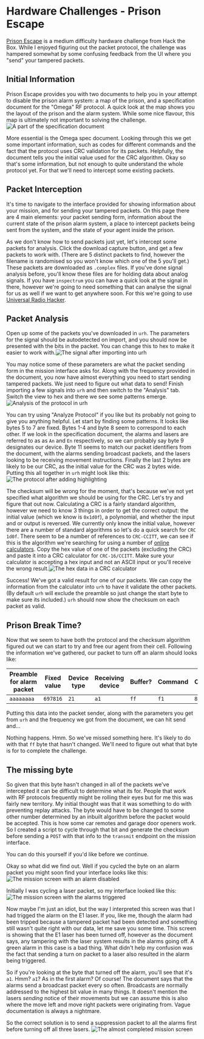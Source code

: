 # Hardware Challenges - Prison Escape
[Prison Escape](https://app.hackthebox.com/challenges/prison-escape) is a medium difficulty hardware challenge from Hack the Box. While I enjoyed figuring out the packet protocol, the challenge was hampered somewhat by some confusing feedback from the UI where you "send" your tampered packets.
## Initial Information
Prison Escape provides you with two documents to help you in your attempt to disable the prison alarm system: a map of the prison, and a specification document for the "Omega" RF protocol. A quick look at the map shows you the layout of the prison and the alarm system. While some nice flavour, this map is ultimately not important to solving the challenge.
![A part of the specification document](/content/images/htb-challenges/prison-escape/htb-prison-escape-doc.png)

More essential is the Omega spec document. Looking through this we get some important information, such as codes for different commands and the fact that the protocol uses CRC validation for its packets. Helpfully, the document tells you the initial value used for the CRC algorithm.  Okay so that's some information, but not enough to quite understand the whole protocol yet. For that we'll need to intercept some existing packets.

## Packet Interception
It's time to navigate to the interface provided for showing information about your mission, and for sending your tampered packets. On this page there are 4 main elements: your packet sending form, information about the current state of the prison alarm system, a place to intercept packets being sent from the system, and the state of your agent inside the prison.

As we don't know how to send packets just yet, let's intercept some packets for analysis. Click the download capture button, and get a few packets to work with. (There are 5 distinct packets to find, however the filename is randomised so you won't know which one of the 5 you'll get.) These packets are downloaded as `.complex` files. If you've done signal analysis before, you'll know these files are for holding data about analog signals. If you have `inspectrum`  you can have a quick look at the signal in there, however we're going to need something that can analyse the signal for us as well if we want to get anywhere soon. For this we're going to use [Universal Radio Hacker](https://github.com/jopohl/urh). 

## Packet Analysis
Open up some of the packets you've downloaded in `urh`. The parameters for the signal should be autodetected on import, and you should now be presented with the bits in the packet. You can change this to hex to make it easier to work with.![The signal after importing into urh](/content/images/htb-challenges/prison-escape/htb-prison-escape-urh-signal.png)

You may notice some of these parameters are what the packet sending form in the mission interface asks for. Along with the frequency provided in the document, you now have almost everything you need to start sending tampered packets. We just need to figure out what data to send! Finish importing a few signals into `urh` and then switch to the "Analysis" tab. Switch the view to hex and there we see some patterns emerge.
![Analysis of the protocol in urh](/content/images/htb-challenges/prison-escape/htb-prison-escape-urh-analysis.png)

You can try using "Analyze Protocol" if you like but its probably not going to give you anything helpful. Let start by finding some patterns. It looks like bytes 5 to 7 are fixed. Bytes 1-4 and byte 8 seem to correspond to each other.  If we look in the specification document,  the alarms and lasers are referred to as as `An` and `En` respectively, so we can probably say byte 9 designates our device. Byte 11 seems to match our packet identifiers from the document, with the alarms sending broadcast packets, and the lasers looking to be receiving movement instructions. Finally the last 2 bytes are likely to be our CRC, as the initial value for the CRC was 2 bytes wide. Putting this all together in `urh` might look like this:![The protocol after adding highlighting](/content/images/htb-challenges/prison-escape/htb-prison-escape-protocol.png)

The checksum will be wrong for the moment, that's because we've not yet specified what algorithm we should be using for the CRC. Let's try and figure that out now. Calculating a CRC is a fairly standard algorithm, however we need to know 3 things in order to get the correct output: the initial value (which we know is `0x1d0f`), a polynomial, and whether the input and or output is reversed. We currently only know the initial value, however there are a number of standard algorithms so let's do a quick search for `CRC 1d0f`. There seem to be a number of references to `CRC-CCITT`, we can see if this is the algorithm we're searching for using a number of [online calculators](https://crccalc.com/). Copy the hex value of one of the packets (excluding the CRC) and paste it into a CRC calculator for `CRC-16/CCITT`. Make sure your calculator is accepting a hex input and not an ASCII input or you'll receive the wrong result.![The hex data in a CRC calculator](/content/images/htb-challenges/prison-escape/htb-prison-escape-crc.png)

Success! We've got a valid result for one of our packets. We can copy the information from the calculator into `urh` to have it validate the other packets. (By default `urh` will exclude the preamble so just change the start byte to make sure its included.) `urh` should now show the checksum on each packet as valid.

## Prison Break Time?
Now that we seem to have both the protocol and the checksum algorithm figured out we can start to try and free our agent from their cell. Following the information we've gathered, our packet to turn off an alarm should looks like:

| Preamble for alarm packet | Fixed value | Device type | Receiving device | Buffer? | Command | Checksum |
|---------------------------|-------------|-------------|------------------|---------|---------|----------|
| `aaaaaaaa`                  | `697816`      | `21`          | `a1`               | `ff`      | `f1`      | `8E1A`     |

Putting this data into the packet sender, along with the parameters you get from `urh` and the frequency we got from the document, we can hit send and...

Nothing happens. Hmm. So we've missed something here. It's likely to do with that `ff` byte that hasn't changed. We'll need to figure out what that byte is for to complete the challenge.

## The missing byte
So given that this byte hasn't changed in all of the packets we've intercepted it can be difficult to determine what its for. People that work with RF protocols frequently might be rolling their eyes but for me this was fairly new territory. My initial thought was that it was something to do with preventing replay attacks. The byte would have to be changed to some other number determined by an inbuilt algorithm before the packet would be accepted. This is how some car remotes and garage door openers work. So I created a script to cycle through that bit and generate the checksum before sending a `POST` with that info to the `transmit` endpoint on the mission interface.

You can do this yourself if you'd like before we continue. 

Okay so what did we find out. Well if you cycled the byte on an alarm packet you might soon find your interface looks like this:![The mission screen with an alarm disabled](/content/images/htb-challenges/prison-escape/htb-prison-escape-alarm.png)

Initially I was cycling a laser packet, so my interface looked like this:
![The mission screen with the alarms triggered](/content/images/htb-challenges/prison-escape/htb-prison-escape-laser.png)

Now maybe I'm just an idiot, but the way I interpreted this screen was that I had trigged the alarm on the E1 laser. If you, like me, though the alarm had been tripped because a tampered packet had been detected and something still wasn't quite right with our data, let me save you some time. This screen is showing that the E1 laser has been turned off, however as the document says, any tampering with the laser system results in the alarms going off. A green alarm in this case is a bad thing. What didn't help my confusion was the fact that sending a turn on packet to a laser also resulted in the alarm being triggered.

So if you're looking at the byte that turned off the alarm, you'll see that it's `a1`. Hmm? `a1`? As in the first alarm? Of course! The document says that the alarms send a broadcast packet every so often. Broadcasts are normally addressed to the highest bit value in many things. It doesn't mention the lasers _sending_ notice of their movements but we can assume this is also where the move left and move right packets were originating from. Vague documentation is always a nightmare.

So the correct solution is to send a suppression packet to all the alarms first before turning off all three lasers. 
![The almost completed mission screen](/content/images/htb-challenges/prison-escape/htb-prison-escape-complete.png)

